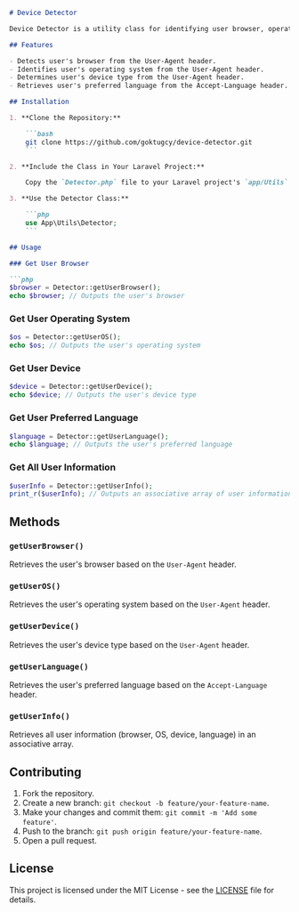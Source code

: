 ```markdown
# Device Detector

Device Detector is a utility class for identifying user browser, operating system, device type, and preferred language based on HTTP headers. It is designed to work with Laravel framework.

## Features

- Detects user's browser from the User-Agent header.
- Identifies user's operating system from the User-Agent header.
- Determines user's device type from the User-Agent header.
- Retrieves user's preferred language from the Accept-Language header.

## Installation

1. **Clone the Repository:**

    ```bash
    git clone https://github.com/goktugcy/device-detector.git
    ```

2. **Include the Class in Your Laravel Project:**

    Copy the `Detector.php` file to your Laravel project's `app/Utils` directory.

3. **Use the Detector Class:**

    ```php
    use App\Utils\Detector;
    ```

## Usage

### Get User Browser

```php
$browser = Detector::getUserBrowser();
echo $browser; // Outputs the user's browser
```

### Get User Operating System

```php
$os = Detector::getUserOS();
echo $os; // Outputs the user's operating system
```

### Get User Device

```php
$device = Detector::getUserDevice();
echo $device; // Outputs the user's device type
```

### Get User Preferred Language

```php
$language = Detector::getUserLanguage();
echo $language; // Outputs the user's preferred language
```

### Get All User Information

```php
$userInfo = Detector::getUserInfo();
print_r($userInfo); // Outputs an associative array of user information
```

## Methods

### `getUserBrowser()`

Retrieves the user's browser based on the `User-Agent` header.

### `getUserOS()`

Retrieves the user's operating system based on the `User-Agent` header.

### `getUserDevice()`

Retrieves the user's device type based on the `User-Agent` header.

### `getUserLanguage()`

Retrieves the user's preferred language based on the `Accept-Language` header.

### `getUserInfo()`

Retrieves all user information (browser, OS, device, language) in an associative array.

## Contributing

1. Fork the repository.
2. Create a new branch: `git checkout -b feature/your-feature-name`.
3. Make your changes and commit them: `git commit -m 'Add some feature'`.
4. Push to the branch: `git push origin feature/your-feature-name`.
5. Open a pull request.

## License

This project is licensed under the MIT License - see the [LICENSE](LICENSE) file for details.
